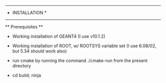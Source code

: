 ****************
* INSTALLATION *
****************

** Prerequisites **
 - Working installation of GEANT4 (I use v10.1.2)
 - Working installation of ROOT, w/ ROOTSYS variable set (I use 6.08/02, but 5.34 should work also)

 - run cmake by running the command ./cmake-run from the present directory
 - cd build; ninja